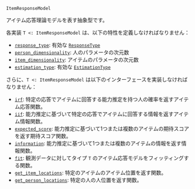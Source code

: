 ```
ItemResponseModel
```

アイテム応答理論モデルを表す抽象型です。

各実装 `T <: ItemResponseModel` は、以下の特性を定義しなければなりません：

  * [`response_type`](@ref): 有効な [`ResponseType`](@ref)
  * [`person_dimensionality`](@ref): 人のパラメータの次元数
  * [`item_dimensionality`](@ref): アイテムのパラメータの次元数
  * [`estimation_type`](@ref): 有効な [`EstimationType`](@ref)

さらに、`T <: ItemResponseModel` は以下のインターフェースを実装しなければなりません：

  * [`irf`](@ref): 特定の応答でアイテムに回答する能力推定を持つ人の確率を返すアイテム応答関数。
  * [`iif`](@ref): 能力推定に基づいて特定の応答でアイテムに回答する情報を返すアイテム情報関数。
  * [`expected_score`](@ref): 能力推定に基づいて1つまたは複数のアイテムの期待スコアを返す期待スコア関数。
  * [`information`](@ref): 能力推定に基づいて1つまたは複数のアイテムの情報を返す情報関数。
  * [`fit`](@ref): 観測データに対してタイプ `T` のアイテム応答モデルをフィッティングする関数。
  * [`get_item_locations`](@ref): 特定のアイテムのアイテム位置を返す関数。
  * [`get_person_locations`](@ref): 特定の人の人位置を返す関数。
